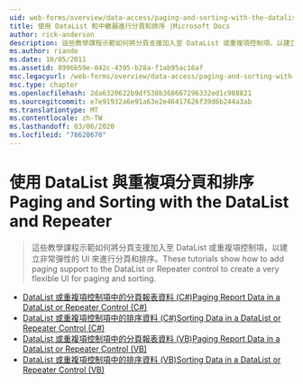 ```yaml
---
uid: web-forms/overview/data-access/paging-and-sorting-with-the-datalist-and-repeater/index
title: 使用 DataList 和中繼器進行分頁和排序 |Microsoft Docs
author: rick-anderson
description: 這些教學課程示範如何將分頁支援加入至 DataList 或重複項控制項，以建立非常彈性的 UI 來進行分頁和排序。
ms.author: riande
ms.date: 10/05/2011
ms.assetid: 8996b59e-042c-4395-b28a-f1ab95ac16af
msc.legacyurl: /web-forms/overview/data-access/paging-and-sorting-with-the-datalist-and-repeater
msc.type: chapter
ms.openlocfilehash: 2da6320622b9df538b368667296332ed1c988821
ms.sourcegitcommit: e7e91932a6e91a63e2e46417626f39d6b244a3ab
ms.translationtype: MT
ms.contentlocale: zh-TW
ms.lasthandoff: 03/06/2020
ms.locfileid: "78620670"
---
```

# <a name="paging-and-sorting-with-the-datalist-and-repeater"></a><span data-ttu-id="8a5d2-103">使用 DataList 與重複項分頁和排序</span><span class="sxs-lookup"><span data-stu-id="8a5d2-103">Paging and Sorting with the DataList and Repeater</span></span>

> <span data-ttu-id="8a5d2-104">這些教學課程示範如何將分頁支援加入至 DataList 或重複項控制項，以建立非常彈性的 UI 來進行分頁和排序。</span><span class="sxs-lookup"><span data-stu-id="8a5d2-104">These tutorials show how to add paging support to the DataList or Repeater control to create a very flexible UI for paging and sorting.</span></span>

- [<span data-ttu-id="8a5d2-105">DataList 或重複項控制項中的分頁報表資料 (C#)</span><span class="sxs-lookup"><span data-stu-id="8a5d2-105">Paging Report Data in a DataList or Repeater Control (C#)</span></span>](paging-report-data-in-a-datalist-or-repeater-control-cs.md)
- [<span data-ttu-id="8a5d2-106">DataList 或重複項控制項中的排序資料 (C#)</span><span class="sxs-lookup"><span data-stu-id="8a5d2-106">Sorting Data in a DataList or Repeater Control (C#)</span></span>](sorting-data-in-a-datalist-or-repeater-control-cs.md)
- [<span data-ttu-id="8a5d2-107">DataList 或重複項控制項中的分頁報表資料 (VB)</span><span class="sxs-lookup"><span data-stu-id="8a5d2-107">Paging Report Data in a DataList or Repeater Control (VB)</span></span>](paging-report-data-in-a-datalist-or-repeater-control-vb.md)
- [<span data-ttu-id="8a5d2-108">DataList 或重複項控制項中的排序資料 (VB)</span><span class="sxs-lookup"><span data-stu-id="8a5d2-108">Sorting Data in a DataList or Repeater Control (VB)</span></span>](sorting-data-in-a-datalist-or-repeater-control-vb.md)
